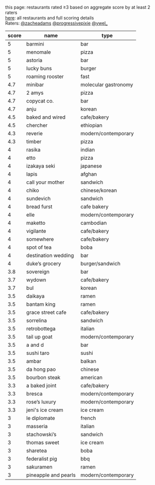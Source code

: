 this page: restaurants rated ≥3 based on aggregate score by at least 2 raters 
<br>
<a href="https://docs.google.com/spreadsheets/d/1ppRCtwky1qtUGSNIne_OGmf0mqLjegcnBZs7u1Y9sSI/edit?usp=sharing">here</a>: all restaurants and full scoring details
<br>
Raters: <a href="www.instagram.com/zacheadams">@zacheadams</a>     <a href="www.instagram.com/progressivepixie">@progressivepixie</a>     <a href="www.instagram.com/ywel_">@ywel_</a>
<p>
<table>
<thead>
<tr>
<th>score</th>
<th>name</th>
  <th>type</th>
</tr>
</thead>
<tbody>
<tr>
<td>5</td>
<td>barmini</td>
  <td>bar</td>
</tr>
  <tr>
    <td>5</td>
    <td>menomale</td>
    <td>pizza</td>
  </tr>
  <tr>
    <td>5</td>
    <td>astoria</td>
    <td>bar</td>
  </tr>
  <tr>
    <td>5</td>
    <td>lucky buns</td>
    <td>burger</td>
  </tr>
  <tr>
    <td>5</td>
    <td>roaming rooster</td>
    <td>fast</td>
  </tr>
  <tr>
    <td>4.7</td>
    <td>minibar</td>
    <td>molecular gastronomy</td>
  </tr>
  <tr>
    <td>4.7</td>
    <td>2 amys</td>
    <td>pizza</td>
  </tr>
  <tr>
    <td>4.7</td>
    <td>copycat co.</td>
    <td>bar</td>
  </tr>
  <tr>
    <td>4.7</td>
    <td>anju</td>
    <td>korean</td>
  </tr>
  <tr>
    <td>4.5</td>
    <td>baked and wired</td>
    <td>cafe/bakery</td>
  </tr>
  <tr>
    <td>4.5</td>
    <td>chercher</td>
    <td>ethiopian</td>
  </tr>
  <tr>
    <td>4.3</td>
    <td>reverie</td>
    <td>modern/contemporary</td>
  </tr>
  <tr>
    <td>4.3</td>
    <td>timber</td>
    <td>pizza</td>
  </tr>
  <tr>
    <td>4</td>
    <td>rasika</td>
    <td>indian</td>
  <tr>
    <td>4</td>
    <td>etto</td>
    <td>pizza</td>
  </tr>
  <tr>
    <td>4</td>
    <td>izakaya seki</td>
    <td>japanese</td>
  </tr>
  <tr>
    <td>4</td>
    <td>lapis</td>
    <td>afghan</td>
  </tr>
  <tr>
    <td>4</td>
    <td>call your mother</td>
    <td>sandwich</td>
  </tr>
  <tr>
    <td>4</td>
    <td>chiko</td>
    <td>chinese/korean</td>
  </tr>
  <tr>
    <td>4</td>
    <td>sundevich</td>
    <td>sandwich</td>
  </tr>
  <tr>
    <td>4</td>
    <td>bread furst</td>
    <td>cafe bakery</td>
  </tr>
  <tr>
    <td>4</td>
    <td>elle</td>
    <td>modern/contemporary</td>
  </tr>
  <tr>
    <td>4</td>
    <td>maketto</td>
    <td>cambodian</td>
  </tr>
  <tr>
    <td>4</td>
    <td>vigilante</td>
    <td>cafe/bakery</td>
  </tr>
  <tr>
    <td>4</td>
    <td>somewhere</td>
    <td>cafe/bakery</td>
  </tr>
  <tr>
    <td>4</td>
    <td>spot of tea</td>
    <td>boba</td>
  </tr>
  <tr>
    <td>4</td>
    <td>destination wedding</td>
    <td>bar</td>
  </tr>
  <tr>
    <td>4</td>
    <td>duke’s grocery</td>
    <td>burger/sandwich</td>
  </tr>
  <tr>
    <td>3.8</td>
    <td>sovereign</td>
    <td>bar</td>
  </tr>
<tr>
    <td>3.7</td>
    <td>wydown</td>
    <td>cafe/bakery</td>
  </tr>
  <tr>
    <td>3.7</td>
    <td>bul</td>
    <td>korean</td>
  </tr>
  <tr>
    <td>3.5</td>
    <td>daikaya</td>
    <td>ramen</td>
  </tr>
  <tr>
    <td>3.5</td>
    <td>bantam king</td>
    <td>ramen</td>
  </tr>
  <tr>
    <td>3.5</td>
    <td>grace street cafe</td>
    <td>cafe/bakery</td>
  </tr>
  <tr>
    <td>3.5</td>
    <td>sorrelina</td>
    <td>sandwich</td>
  </tr>
  <tr>
    <td>3.5</td>
    <td>retrobottega</td>
    <td>italian</td>
  </tr>
  <tr>
    <td>3.5</td>
    <td>tail up goat</td>
    <td>modern/contemporary</td>
  </tr>
  <tr>
    <td>3.5</td>
    <td>a and d</td>
    <td>bar</td>
  </tr>
  <tr>
    <td>3.5</td>
    <td>sushi taro</td>
    <td>sushi</td>
  </tr>
  <tr>
    <td>3.5</td>
    <td>ambar</td>
    <td>balkan</td>
  </tr>
  <tr>
    <td>3.5</td>
    <td>da hong pao</td>
    <td>chinese</td>
  </tr>
  <tr>
    <td>3.5</td>
    <td>bourbon steak</td>
    <td>american</td>
  </tr>
  <tr>
    <td>3.3</td>
    <td>a baked joint</td>
    <td>cafe/bakery</td>
  </tr>
  <tr>
    <td>3.3</td>
    <td>bresca</td>
    <td>modern/contemporary</td>
  </tr>
  <tr>
    <td>3.3</td>
    <td>rose’s luxury</td>
    <td>modern/contemporary</td>
  </tr>
  <tr>
   <td>3.3</td>
    <td>jeni's ice cream</td>
    <td>ice cream</td>
  <tr>
    <td>3</td>
    <td>le diplomate</td>
    <td>french</td>
  </tr>
  <tr>
    <td>3</td>
    <td>masseria</td>
    <td>italian</td>
  </tr>
  <tr>
    <td>3</td>
    <td>stachowski’s</td>
    <td>sandwich</td>
  </tr>
  <tr>
    <td>3</td>
    <td>thomas sweet</td>
    <td>ice cream</td>
  </tr>
  <tr>
    <td>3</td>
    <td>sharetea</td>
    <td>boba</td>
  </tr>
  <tr>
    <td>3</td>
    <td>federalist pig</td>
    <td>bbq</td>
  </tr>
  <tr>
    <td>3</td>
    <td>sakuramen</td>
    <td>ramen</td>
  </tr>
  <tr>
    <td>3</td>
    <td>pineapple and pearls</td>
    <td>modern/contemporary</td>
  </tr>

